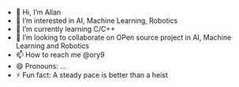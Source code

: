 - 👋 Hi, I’m Allan
- 👀 I’m interested in AI, Machine Learning, Robotics
- 🌱 I’m currently learning C/C++
- 💞️ I’m looking to collaborate on OPen source project in AI, Machine Learning and Robotics
- 📫 How to reach me @ory9
- 😄 Pronouns: ...
- ⚡ Fun fact: A steady pace is better than a heist

<!---
ory9/ory9 is a ✨ special ✨ repository because its `README.md` (this file) appears on your GitHub profile.
You can click the Preview link to take a look at your changes.
--->
